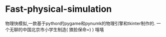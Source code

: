 # Fast-physical-simulation
物理快模拟,一款基于python的pygame和pynumk的物理引擎和tkinter制作的.
一个无聊的中国北京市小学生制造( 猹脸保命=) )
嘻嘻
